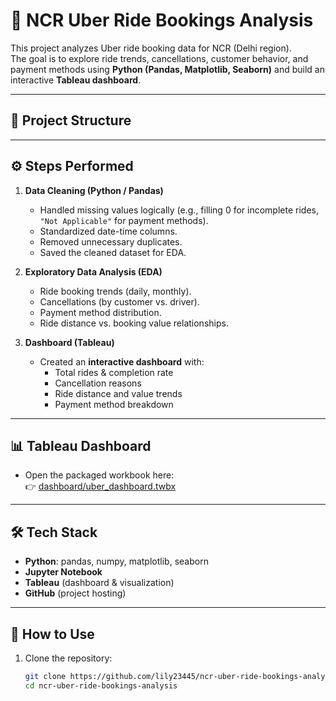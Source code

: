 # 🚖 NCR Uber Ride Bookings Analysis

This project analyzes Uber ride booking data for NCR (Delhi region).  
The goal is to explore ride trends, cancellations, customer behavior, and payment methods using **Python (Pandas, Matplotlib, Seaborn)** and build an interactive **Tableau dashboard**.

---

## 📂 Project Structure


---

## ⚙️ Steps Performed

1. **Data Cleaning (Python / Pandas)**  
   - Handled missing values logically (e.g., filling 0 for incomplete rides, `"Not Applicable"` for payment methods).  
   - Standardized date-time columns.  
   - Removed unnecessary duplicates.  
   - Saved the cleaned dataset for EDA.  

2. **Exploratory Data Analysis (EDA)**  
   - Ride booking trends (daily, monthly).  
   - Cancellations (by customer vs. driver).  
   - Payment method distribution.  
   - Ride distance vs. booking value relationships.  

3. **Dashboard (Tableau)**  
   - Created an **interactive dashboard** with:  
     - Total rides & completion rate  
     - Cancellation reasons  
     - Ride distance and value trends  
     - Payment method breakdown  

---

## 📊 Tableau Dashboard

- Open the packaged workbook here:  
  👉 [dashboard/uber_dashboard.twbx]([dashboard/uber_dashboard.twbx](https://public.tableau.com/views/UberRidesinNCRTrendsCancellationsCustomerInsights/Dashboard1?:language=en-US&publish=yes&:sid=&:redirect=auth&:display_count=n&:origin=viz_share_link))  


---

## 🛠️ Tech Stack

- **Python**: pandas, numpy, matplotlib, seaborn  
- **Jupyter Notebook**  
- **Tableau** (dashboard & visualization)  
- **GitHub** (project hosting)  

---

## 🚀 How to Use

1. Clone the repository:  
   ```bash
   git clone https://github.com/lily23445/ncr-uber-ride-bookings-analysis.git
   cd ncr-uber-ride-bookings-analysis

